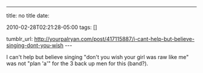 ---
title: no title
date:

 2010-02-28T02:21:28-05:00 
tags:  []

tumblr_url:
http://yourpalryan.com/post/417115887/i-cant-help-but-believe-singing-dont-you-wish
\-\--

I can't help but believe singing "don't you wish your girl was raw like
me" was not "plan 'a'" for the 3 back up men for this (band?).
